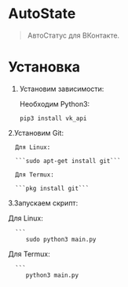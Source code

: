 # AutoState
> АвтоСтатус для ВКонтакте. 

# Установка
1. Установим зависимости:

   Необходим Python3:
   
   
      ```pip3 install vk_api```
  

2.Установим Git:

      Для Linux:

      ```sudo apt-get install git```

      Для Termux:

      ```pkg install git```
      
3.Запускаем скрипт:

   Для Linux:
   
      ```
         sudo python3 main.py
      
      
   Для Termux:
   
      ```
         python3 main.py
      
   
   
